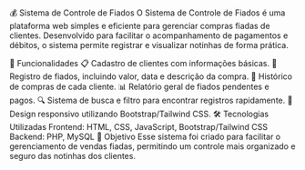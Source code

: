 💰 Sistema de Controle de Fiados
O Sistema de Controle de Fiados é uma plataforma web simples e eficiente para gerenciar compras fiadas de clientes. Desenvolvido para facilitar o acompanhamento de pagamentos e débitos, o sistema permite registrar e visualizar notinhas de forma prática.

🚀 Funcionalidades
📋 Cadastro de clientes com informações básicas.
📝 Registro de fiados, incluindo valor, data e descrição da compra.
📅 Histórico de compras de cada cliente.
📊 Relatório geral de fiados pendentes e pagos.
🔍 Sistema de busca e filtro para encontrar registros rapidamente.
📱 Design responsivo utilizando Bootstrap/Tailwind CSS.
🛠️ Tecnologias Utilizadas
Frontend: HTML, CSS, JavaScript, Bootstrap/Tailwind CSS
Backend: PHP, MySQL
📌 Objetivo
Esse sistema foi criado para facilitar o gerenciamento de vendas fiadas, permitindo um controle mais organizado e seguro das notinhas dos clientes.

